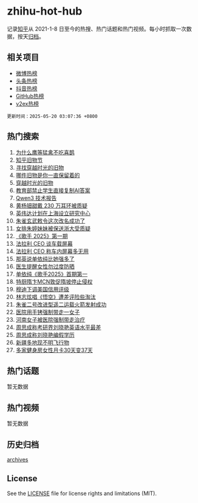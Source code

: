 # zhihu-hot-hub

记录[知乎](https://www.zhihu.com/)从 2021-1-8 日至今的热搜、热门话题和热门视频。每小时抓取一次数据，按天[归档](archives)。

## 相关项目

- [微博热榜](https://github.com/snaildev/weibo-hot-hub)
- [头条热榜](https://github.com/snaildev/toutiao-hot-hub)
- [抖音热榜](https://github.com/snaildev/douyin-hot-hub)
- [GitHub热榜](https://github.com/snaildev/github-hot-hub)
- [v2ex热榜](https://github.com/snaildev/v2ex-hot-hub)


`更新时间：2025-05-20 03:07:36 +0800`

## 热门搜索

1. [为什么鹰等猛禽不吃喜鹊](https://www.zhihu.com/search?q=%E4%B8%BA%E4%BB%80%E4%B9%88%E9%B9%B0%E7%AD%89%E7%8C%9B%E7%A6%BD%E4%B8%8D%E5%90%83%E5%96%9C%E9%B9%8A)
1. [知乎旧物节](https://www.zhihu.com/search?q=%E7%9F%A5%E4%B9%8E%E6%97%A7%E7%89%A9%E8%8A%82)
1. [寻找穿越时光的旧物](https://www.zhihu.com/search?q=%E5%AF%BB%E6%89%BE%E7%A9%BF%E8%B6%8A%E6%97%B6%E5%85%89%E7%9A%84%E6%97%A7%E7%89%A9)
1. [哪件旧物是你一直保留着的](https://www.zhihu.com/search?q=%E5%93%AA%E4%BB%B6%E6%97%A7%E7%89%A9%E6%98%AF%E4%BD%A0%E4%B8%80%E7%9B%B4%E4%BF%9D%E7%95%99%E7%9D%80%E7%9A%84)
1. [穿越时光的旧物](https://www.zhihu.com/search?q=%E7%A9%BF%E8%B6%8A%E6%97%B6%E5%85%89%E7%9A%84%E6%97%A7%E7%89%A9)
1. [教育部禁止学生直接复制AI答案](https://www.zhihu.com/search?q=%E6%95%99%E8%82%B2%E9%83%A8%E7%A6%81%E6%AD%A2%E5%AD%A6%E7%94%9F%E7%9B%B4%E6%8E%A5%E5%A4%8D%E5%88%B6AI%E7%AD%94%E6%A1%88)
1. [Qwen3 技术报告](https://www.zhihu.com/search?q=Qwen3%20%E6%8A%80%E6%9C%AF%E6%8A%A5%E5%91%8A)
1. [黄杨钿甜戴 230 万耳环被质疑](https://www.zhihu.com/search?q=%E9%BB%84%E6%9D%A8%E9%92%BF%E7%94%9C%E6%88%B4%20230%20%E4%B8%87%E8%80%B3%E7%8E%AF%E8%A2%AB%E8%B4%A8%E7%96%91)
1. [英伟达计划在上海设立研究中心](https://www.zhihu.com/search?q=%E8%8B%B1%E4%BC%9F%E8%BE%BE%E8%AE%A1%E5%88%92%E5%9C%A8%E4%B8%8A%E6%B5%B7%E8%AE%BE%E7%AB%8B%E7%A0%94%E7%A9%B6%E4%B8%AD%E5%BF%83)
1. [朱雀玄武敕令这次改名成功了](https://www.zhihu.com/search?q=%E6%9C%B1%E9%9B%80%E7%8E%84%E6%AD%A6%E6%95%95%E4%BB%A4%E8%BF%99%E6%AC%A1%E6%94%B9%E5%90%8D%E6%88%90%E5%8A%9F%E4%BA%86)
1. [女排朱婷妹妹被保送浙大受质疑](https://www.zhihu.com/search?q=%E5%A5%B3%E6%8E%92%E6%9C%B1%E5%A9%B7%E5%A6%B9%E5%A6%B9%E8%A2%AB%E4%BF%9D%E9%80%81%E6%B5%99%E5%A4%A7%E5%8F%97%E8%B4%A8%E7%96%91)
1. [《歌手 2025》第一期](https://www.zhihu.com/search?q=%E3%80%8A%E6%AD%8C%E6%89%8B%202025%E3%80%8B%E7%AC%AC%E4%B8%80%E6%9C%9F)
1. [法拉利 CEO 谈车载屏幕](https://www.zhihu.com/search?q=%E6%B3%95%E6%8B%89%E5%88%A9%20CEO%20%E8%B0%88%E8%BD%A6%E8%BD%BD%E5%B1%8F%E5%B9%95)
1. [法拉利 CEO 称车内屏幕多无用](https://www.zhihu.com/search?q=%E6%B3%95%E6%8B%89%E5%88%A9%20CEO%20%E7%A7%B0%E8%BD%A6%E5%86%85%E5%B1%8F%E5%B9%95%E5%A4%9A%E6%97%A0%E7%94%A8)
1. [那英说单依纯比她强多了](https://www.zhihu.com/search?q=%E9%82%A3%E8%8B%B1%E8%AF%B4%E5%8D%95%E4%BE%9D%E7%BA%AF%E6%AF%94%E5%A5%B9%E5%BC%BA%E5%A4%9A%E4%BA%86)
1. [医生提醒女性勿过度防晒](https://www.zhihu.com/search?q=%E5%8C%BB%E7%94%9F%E6%8F%90%E9%86%92%E5%A5%B3%E6%80%A7%E5%8B%BF%E8%BF%87%E5%BA%A6%E9%98%B2%E6%99%92)
1. [单依纯《歌手2025》首期第一](https://www.zhihu.com/search?q=%E5%8D%95%E4%BE%9D%E7%BA%AF%E3%80%8A%E6%AD%8C%E6%89%8B2025%E3%80%8B%E9%A6%96%E6%9C%9F%E7%AC%AC%E4%B8%80)
1. [特厨隋卞MCN敦促隋坡停止侵权](https://www.zhihu.com/search?q=%E7%89%B9%E5%8E%A8%E9%9A%8B%E5%8D%9EMCN%E6%95%A6%E4%BF%83%E9%9A%8B%E5%9D%A1%E5%81%9C%E6%AD%A2%E4%BE%B5%E6%9D%83)
1. [穆迪下调美国信用评级](https://www.zhihu.com/search?q=%E7%A9%86%E8%BF%AA%E4%B8%8B%E8%B0%83%E7%BE%8E%E5%9B%BD%E4%BF%A1%E7%94%A8%E8%AF%84%E7%BA%A7)
1. [林志炫唱《悟空》遭差评险些淘汰](https://www.zhihu.com/search?q=%E6%9E%97%E5%BF%97%E7%82%AB%E5%94%B1%E3%80%8A%E6%82%9F%E7%A9%BA%E3%80%8B%E9%81%AD%E5%B7%AE%E8%AF%84%E9%99%A9%E4%BA%9B%E6%B7%98%E6%B1%B0)
1. [朱雀二号改进型遥二运载火箭发射成功](https://www.zhihu.com/search?q=%E6%9C%B1%E9%9B%80%E4%BA%8C%E5%8F%B7%E6%94%B9%E8%BF%9B%E5%9E%8B%E9%81%A5%E4%BA%8C%E8%BF%90%E8%BD%BD%E7%81%AB%E7%AE%AD%E5%8F%91%E5%B0%84%E6%88%90%E5%8A%9F)
1. [医院用手铐强制带走一女子](https://www.zhihu.com/search?q=%E5%8C%BB%E9%99%A2%E7%94%A8%E6%89%8B%E9%93%90%E5%BC%BA%E5%88%B6%E5%B8%A6%E8%B5%B0%E4%B8%80%E5%A5%B3%E5%AD%90)
1. [河南女子被医院强制带走治疗](https://www.zhihu.com/search?q=%E6%B2%B3%E5%8D%97%E5%A5%B3%E5%AD%90%E8%A2%AB%E5%8C%BB%E9%99%A2%E5%BC%BA%E5%88%B6%E5%B8%A6%E8%B5%B0%E6%B2%BB%E7%96%97)
1. [周思成称考研界刘晓艳英语水平最差](https://www.zhihu.com/search?q=%E5%91%A8%E6%80%9D%E6%88%90%E7%A7%B0%E8%80%83%E7%A0%94%E7%95%8C%E5%88%98%E6%99%93%E8%89%B3%E8%8B%B1%E8%AF%AD%E6%B0%B4%E5%B9%B3%E6%9C%80%E5%B7%AE)
1. [周思成称刘晓艳编假学历](https://www.zhihu.com/search?q=%E5%91%A8%E6%80%9D%E6%88%90%E7%A7%B0%E5%88%98%E6%99%93%E8%89%B3%E7%BC%96%E5%81%87%E5%AD%A6%E5%8E%86)
1. [新疆多地现不明飞行物](https://www.zhihu.com/search?q=%E6%96%B0%E7%96%86%E5%A4%9A%E5%9C%B0%E7%8E%B0%E4%B8%8D%E6%98%8E%E9%A3%9E%E8%A1%8C%E7%89%A9)
1. [多家健身房女性月卡30天变37天](https://www.zhihu.com/search?q=%E5%A4%9A%E5%AE%B6%E5%81%A5%E8%BA%AB%E6%88%BF%E5%A5%B3%E6%80%A7%E6%9C%88%E5%8D%A130%E5%A4%A9%E5%8F%9837%E5%A4%A9)

## 热门话题

暂无数据

## 热门视频

暂无数据

## 历史归档

[archives](archives)

## License

See the [LICENSE](LICENSE) file for license rights and limitations (MIT).
